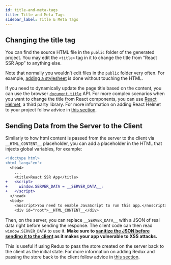 ```yaml
---
id: title-and-meta-tags
title: Title and Meta Tags
sidebar_label: Title & Meta Tags
---
```


## Changing the title tag

You can find the source HTML file in the `public` folder of the generated project. You may edit the `<title>` tag in it to change the title from “React SSR App” to anything else.

Note that normally you wouldn’t edit files in the `public` folder very often. For example, [adding a stylesheet](adding-a-stylesheet.md) is done without touching the HTML.

If you need to dynamically update the page title based on the content, you can use the browser [`document.title`](https://developer.mozilla.org/en-US/docs/Web/API/Document/title) API. For more complex scenarios when you want to change the title from React components, you can use [React Helmet](https://github.com/nfl/react-helmet), a third party library. For more information on adding React Helmet to your project follow advice in [this section](adding-react-helmet.md).

## Sending Data from the Server to the Client

Similarly to how html content is passed from the server to the client via `__HTML_CONTENT__` placeholder, you can add a placeholder in the HTML that injects global variables, for example:

```diff
<!doctype html>
<html lang="en">
  <head>
    ...
    <title>React SSR App</title>
+   <script>
+     window.SERVER_DATA = __SERVER_DATA__;
+   </script>
  </head>
  <body>
    <noscript>You need to enable JavaScript to run this app.</noscript>
    <div id="root">__HTML_CONTENT__</div>
```

Then, on the server, you can replace `__SERVER_DATA__` with a JSON of real data right before sending the response. The client code can then read `window.SERVER_DATA` to use it. **Make sure to [sanitize the JSON before sending it to the client](https://medium.com/node-security/the-most-common-xss-vulnerability-in-react-js-applications-2bdffbcc1fa0) as it makes your app vulnerable to XSS attacks.**

This is useful if using Redux to pass the store created on the server back to the client as the initial state. For more information on adding Redux and passing the store back to the client follow advice in [this section](adding-redux.md).
